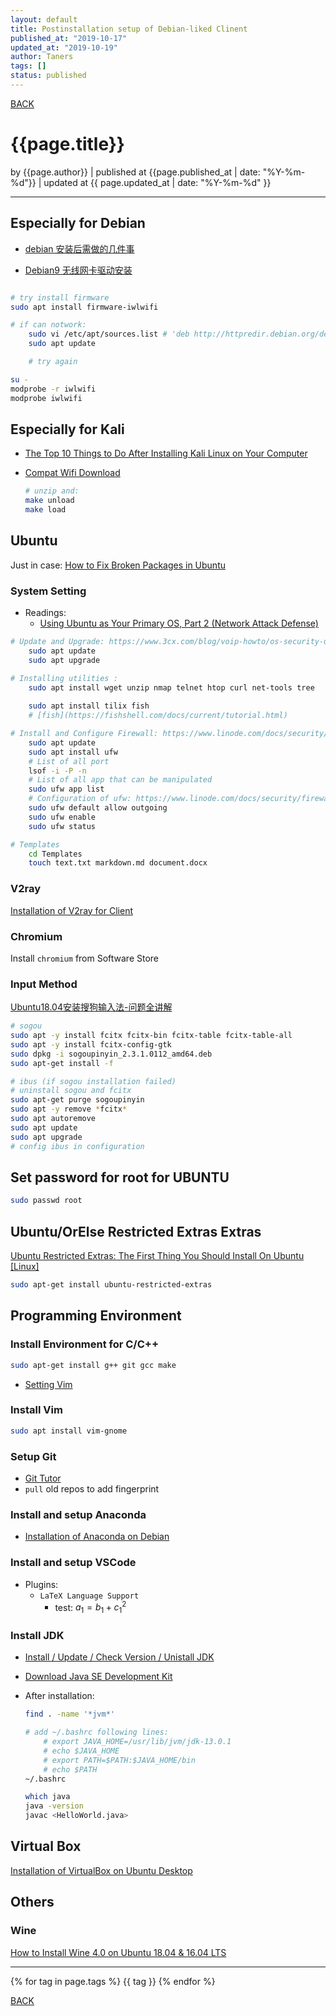 ```yaml
---
layout: default
title: Postinstallation setup of Debian-liked Clinent
published_at: "2019-10-17"
updated_at: "2019-10-19"
author: Taners
tags: []
status: published
---
```


[BACK](../)
# {{page.title}}

by {{page.author}} |
published at {{page.published_at | date: "%Y-%m-%d"}} |
updated at {{ page.updated_at | date: "%Y-%m-%d" }}

---
## Especially for Debian
- [debian 安装后需做的几件事](https://www.cnblogs.com/OneFri/p/8308340.html)

- [Debian9 无线网卡驱动安装](https://www.cnblogs.com/flymeng/p/8001043.html)
  
```bash

# try install firmware
sudo apt install firmware-iwlwifi

# if can notwork:
    sudo vi /etc/apt/sources.list # 'deb http://httpredir.debian.org/debian/ stretch main contrib non-free'
    sudo apt update

    # try again

su -
modprobe -r iwlwifi
modprobe iwlwifi
```

## Especially for Kali

- [The Top 10 Things to Do After Installing Kali Linux on Your Computer](https://www.youtube.com/watch?v=8VL0K0rFgxw)


- [Compat Wifi Download](https://www.4shared.com/get/YuklsujWce/compat-wireless-2010-06-26-pta.html?simpleLogin=true&startDownload=true&sop=true)

    ```bash
    # unzip and:
    make unload
    make load
    ``` 
## Ubuntu
Just in case: [How to Fix Broken Packages in Ubuntu](https://www.maketecheasier.com/fix-broken-packages-ubuntu/)
### System Setting

- Readings: 
  - [Using Ubuntu as Your Primary OS, Part 2 (Network Attack Defense)](https://null-byte.wonderhowto.com/how-to/locking-down-linux-using-ubuntu-as-your-primary-os-part-2-network-attack-defense-0185709/)

```bash
# Update and Upgrade: https://www.3cx.com/blog/voip-howto/os-security-updates-debian/  
    sudo apt update 
    sudo apt upgrade

# Installing utilities :
    sudo apt install wget unzip nmap telnet htop curl net-tools tree 
    
    sudo apt install tilix fish 
    # [fish](https://fishshell.com/docs/current/tutorial.html)

# Install and Configure Firewall: https://www.linode.com/docs/security/firewalls/configure-firewall-with-ufw/
    sudo apt update
    sudo apt install ufw
    # List of all port
    lsof -i -P -n
    # List of all app that can be manipulated
    sudo ufw app list
    # Configuration of ufw: https://www.linode.com/docs/security/firewalls/configure-firewall-with-ufw/
    sudo ufw default allow outgoing
    sudo ufw enable
    sudo ufw status

# Templates
    cd Templates
    touch text.txt markdown.md document.docx
```

### V2ray
[Installation of V2ray for Client](2019-09-19-00.md)

### Chromium
Install `chromium` from Software Store

### Input Method
[Ubuntu18.04安装搜狗输入法-问题全讲解](https://www.twblogs.net/a/5c160eb4bd9eee5e418429ff/zh-cn)
```bash
# sogou
sudo apt -y install fcitx fcitx-bin fcitx-table fcitx-table-all
sudo apt -y install fcitx-config-gtk
sudo dpkg -i sogoupinyin_2.3.1.0112_amd64.deb 
sudo apt-get install -f

# ibus (if sogou installation failed)
# uninstall sogou and fcitx
sudo apt-get purge sogoupinyin
sudo apt -y remove *fcitx*
sudo apt autoremove
sudo apt update
sudo apt upgrade
# config ibus in configuration
```
## Set password for root for **UBUNTU**
```bash
sudo passwd root
```

## Ubuntu/OrElse Restricted Extras Extras
[Ubuntu Restricted Extras: The First Thing You Should Install On Ubuntu [Linux]](https://www.makeuseof.com/tag/ubuntu-restricted-extras-install-ubuntu-linux/)
```bash
sudo apt-get install ubuntu-restricted-extras
```

## Programming Environment

### Install Environment for C/C++
```bash
sudo apt-get install g++ git gcc make
```
- [Setting Vim](https://null-byte.wonderhowto.com/how-to/intro-vim-unix-text-editor-every-hacker-should-be-familiar-with-0174674/)

### Install Vim
```bash
sudo apt install vim-gnome
```
### Setup Git
- [Git Tutor](https://tane-rs.github.io/build-a-studio/common/git-tutor.html)
- `pull` old repos to add fingerprint
  
### Install and setup Anaconda
- [Installation of Anaconda on Debian](2019-09-18-00.md)


### Install and setup VSCode
- Plugins:
    - `LaTeX Language Support`
      - test: $a_1 = b_1 + c_1^2$

### Install JDK
- [Install / Update / Check Version / Unistall JDK](https://docs.oracle.com/en/java/javase/13/index.html)

- [Download Java SE Development Kit](https://www.oracle.com/technetwork/java/javase/downloads/jdk13-downloads-5672538.html)

- After installation:

    ```bash
    find . -name '*jvm*'

    # add ~/.bashrc following lines:
        # export JAVA_HOME=/usr/lib/jvm/jdk-13.0.1
        # echo $JAVA_HOME
        # export PATH=$PATH:$JAVA_HOME/bin
        # echo $PATH
    ~/.bashrc

    which java
    java -version
    javac <HelloWorld.java>
    ```



## Virtual Box
[Installation of VirtualBox on Ubuntu Desktop](2019-09-14-00.md)


## Others
### Wine
[How to Install Wine 4.0 on Ubuntu 18.04 & 16.04 LTS](https://tecadmin.net/install-wine-on-ubuntu/)


---

{% for tag in page.tags %}
  {{ tag }}
{% endfor %}

[BACK](../)






